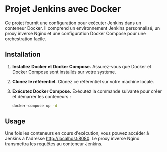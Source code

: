# Projet Jenkins avec Docker

Ce projet fournit une configuration pour exécuter Jenkins dans un conteneur Docker. Il comprend un environnement Jenkins personnalisé, un proxy inverse Nginx et une configuration Docker Compose pour une orchestration facile.

## Installation

1.  **Installez Docker et Docker Compose.** Assurez-vous que Docker et Docker Compose sont installés sur votre système.
2.  **Clonez le référentiel.** Clonez ce référentiel sur votre machine locale.
3.  **Exécutez Docker Compose.** Exécutez la commande suivante pour créer et démarrer les conteneurs :

    ```bash
    docker-compose up -d
    ```

## Usage

Une fois les conteneurs en cours d'exécution, vous pouvez accéder à Jenkins à l'adresse [http://localhost:8080](http://localhost:8080). Le proxy inverse Nginx transmettra les requêtes au conteneur Jenkins.
